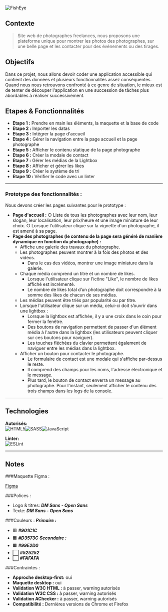 ![FishEye](https://wibmw.github.io/Front-End-Fisheye/assets/images/logo.png) 



## Contexte
> Site web de photographes freelances, nous proposons une plateforme unique pour
montrer les photos des photographes, sur une belle page et les contacter pour des événements ou des tirages.

## Objectifs
Dans ce projet, nous allons devoir coder une application accessible qui
contient des données et plusieurs fonctionnalités assez conséquentes.
Quand nous nous retrouvons confronté à ce genre de situation, le mieux
est de tenter de découper l'application en une succession de tâches plus
abordables à réaliser successivement.

## Etapes & Fonctionnalités
- **Etape 1 :** Prendre en main les éléments, la maquette et
la base de code
- **Etape 2 :** Importer les datas
- **Etape 3 :** Intégrer la page d'accueil
- **Etape 4 :** Gérer la navigation entre la page accueil et la
page photographe
- **Etape 5 :** Afficher le contenu statique de la page
photographe
- **Etape 6 :** Créer la modale de contact
- **Etape 7 :** Gérer les médias de la Lightbox
- **Etape 8 :** Afficher et gérer les likes
- **Etape 9 :** Créer le système de tri
- **Etape 10 :** Vérifier le code avec un linter
  
---
### Prototype des fonctionnalités :

Nous devons créer les pages suivantes pour le prototype :
- **Page d'accueil :**
○ Liste de tous les photographes avec leur nom, leur slogan, leur
localisation, leur prix/heure et une image miniature de leur choix.
○ Lorsque l'utilisateur clique sur la vignette d'un photographe, il est
amené à sa page.
- **Page des photographes (le contenu de la page sera généré de manière
dynamique en fonction du photographe) :**
  - Affiche une galerie des travaux du photographe.
  - Les photographes peuvent montrer à la fois des photos et des vidéos.
    - Dans le cas des vidéos, montrer une image miniature dans la
galerie.
  - Chaque média comprend un titre et un nombre de likes.
    - Lorsque l'utilisateur clique sur l'icône "Like", le nombre de likes
affiché est incrémenté.
    - Le nombre de likes total d’un photographe doit correspondre à la
somme des likes de chacun de ses médias.
  - Les médias peuvent être triés par popularité ou par titre.
  - Lorsque l'utilisateur clique sur un média, celui-ci doit s’ouvrir dans une
lightbox :
    - Lorsque la lightbox est affichée, il y a une croix dans le coin pour
fermer la fenêtre.
    - Des boutons de navigation permettent de passer d'un élément
média à l'autre dans la lightbox (les utilisateurs peuvent cliquer
sur ces boutons pour naviguer).
    - Les touches fléchées du clavier permettent également de
naviguer entre les médias dans la lightbox.
  - Afficher un bouton pour contacter le photographe.
    - Le formulaire de contact est une modale qui s'affiche par-dessus
le reste.
    - Il comprend des champs pour les noms, l'adresse électronique et
le message.
    - Plus tard, le bouton de contact enverra un message au
photographe. Pour l'instant, seulement afficher le contenu des
trois champs dans les logs de la console.

  
---
## Technologies

**Autorisés:** 	
![HTML5](https://img.shields.io/badge/html5-%23E34F26.svg?style=for-the-badge&logo=html5&logoColor=white)![SASS](https://img.shields.io/badge/SASS-hotpink.svg?style=for-the-badge&logo=SASS&logoColor=white)![JavaScript](https://img.shields.io/badge/javascript-%23323330.svg?style=for-the-badge&logo=javascript&logoColor=%23F7DF1E) 

**Linter:**     
![ESLint](https://img.shields.io/badge/ESLint-4B3263?style=for-the-badge&logo=eslint&logoColor=white)

---
## Notes
###Maquette Figma :

[Figma](https://www.figma.com/file/Q3yNeD7WTK9QHDldg9vaRl/UI-Design-FishEye-FR)

###Polices :
- Logo & titres: __*DM Sans - Open Sans*__
- Texte: __*DM Sans - Open Sans*__

###Couleurs :
***Primaire :***
-  🟥 __*#901C1C*__
-  🟧 __*#D3573C*__
***Secondaire :***
-  🟧 __*#99E2D0*__
-  ⬜️ __*#525252*__
-  ⬜ __*#FAFAFA*__

###Contraintes :
- **Approche desktop-first:** oui
- **Maquette desktop :** oui
- **Validation W3C HTML :** à passer, warning autorisés
- **Validation W3C CSS :** à passer, warning autorisés
- **Validation AChecker :** à passer, warning autorisés
- **Compatibilité :** Dernières versions de Chrome et Firefox 
